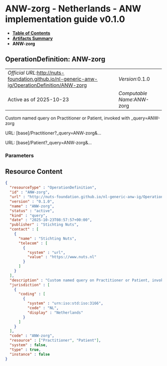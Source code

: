 # ANW-zorg - Netherlands - ANW implementation guide v0.1.0

* [**Table of Contents**](toc.md)
* [**Artifacts Summary**](artifacts.md)
* **ANW-zorg**

## OperationDefinition: ANW-zorg 

| | |
| :--- | :--- |
| *Official URL*:http://nuts-foundation.github.io/nl-generic-anw-ig/OperationDefinition/ANW-zorg | *Version*:0.1.0 |
| Active as of 2025-10-23 | *Computable Name*:ANW-zorg |

 
Custom named query on Practitioner or Patient, invoked with _query=ANW-zorg 

URL: [base]/Practitioner?_query=ANW-zorg&...

URL: [base]/Patient?_query=ANW-zorg&...

### Parameters




## Resource Content

```json
{
  "resourceType" : "OperationDefinition",
  "id" : "ANW-zorg",
  "url" : "http://nuts-foundation.github.io/nl-generic-anw-ig/OperationDefinition/ANW-zorg",
  "version" : "0.1.0",
  "name" : "ANW-zorg",
  "status" : "active",
  "kind" : "query",
  "date" : "2025-10-23T08:57:57+00:00",
  "publisher" : "Stichting Nuts",
  "contact" : [
    {
      "name" : "Stichting Nuts",
      "telecom" : [
        {
          "system" : "url",
          "value" : "https://www.nuts.nl"
        }
      ]
    }
  ],
  "description" : "Custom named query on Practitioner or Patient, invoked with _query=ANW-zorg",
  "jurisdiction" : [
    {
      "coding" : [
        {
          "system" : "urn:iso:std:iso:3166",
          "code" : "NL",
          "display" : "Netherlands"
        }
      ]
    }
  ],
  "code" : "ANW-zorg",
  "resource" : ["Practitioner", "Patient"],
  "system" : false,
  "type" : true,
  "instance" : false
}

```
